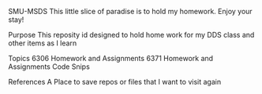 SMU-MSDS
This little slice of paradise is to hold my homework. Enjoy your stay!

Purpose
This reposity id designed to hold home work for my DDS class and other items as I learn

Topics
6306 Homework and Assignments
6371 Homework and Assignments
Code Snips

References
A Place to save repos or files that I want to visit again
